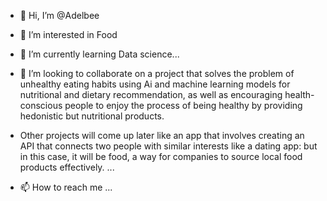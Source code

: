 - 👋 Hi, I’m @Adelbee
- 👀 I’m interested in Food
- 🌱 I’m currently learning Data science...
- 💞️ I’m looking to collaborate on a project that solves the problem of unhealthy eating habits using Ai and machine learning models for nutritional and dietary recommendation, as well as encouraging health-conscious people to enjoy the process of being healthy by providing hedonistic but nutritional products.

- Other projects will come up later like an app that involves creating an API that connects two people with similar interests like a dating app: but in this case, it will be food, a way for companies to source local food products effectively.
 ...
- 📫 How to reach me ...

<!---
Adelbee/Adelbee is a ✨ special ✨ repository because its `README.md` (this file) appears on your GitHub profile.
You can click the Preview link to take a look at your changes.
--->
